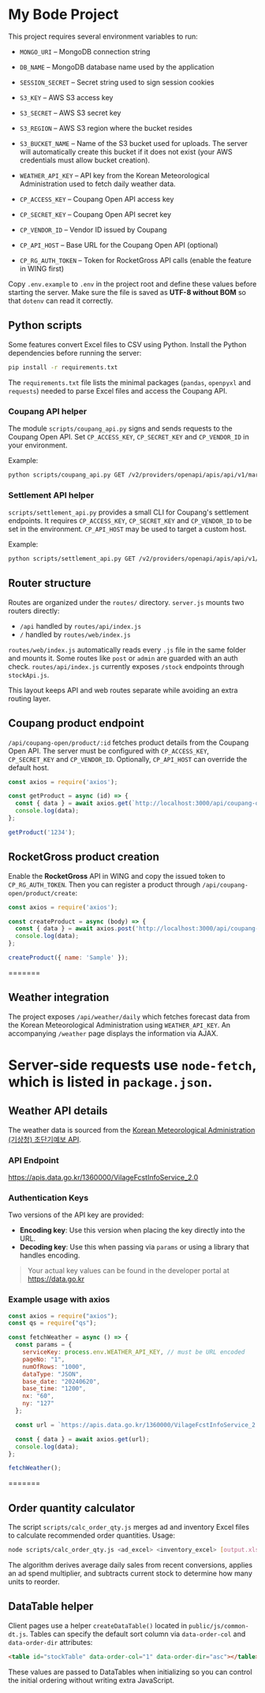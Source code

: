 # My Bode Project

This project requires several environment variables to run:

- `MONGO_URI` – MongoDB connection string
- `DB_NAME` – MongoDB database name used by the application
- `SESSION_SECRET` – Secret string used to sign session cookies
- `S3_KEY` – AWS S3 access key
- `S3_SECRET` – AWS S3 secret key
- `S3_REGION` – AWS S3 region where the bucket resides
- `S3_BUCKET_NAME` – Name of the S3 bucket used for uploads. The server will
  automatically create this bucket if it does not exist (your AWS credentials
  must allow bucket creation).
- `WEATHER_API_KEY` – API key from the Korean Meteorological Administration used
  to fetch daily weather data.
  
- `CP_ACCESS_KEY` – Coupang Open API access key
- `CP_SECRET_KEY` – Coupang Open API secret key
- `CP_VENDOR_ID` – Vendor ID issued by Coupang
- `CP_API_HOST` – Base URL for the Coupang Open API (optional)
- `CP_RG_AUTH_TOKEN` – Token for RocketGross API calls (enable the feature in WING first)


Copy `.env.example` to `.env` in the project root and define these values before starting the server. Make sure the file is saved as **UTF-8 without BOM** so that `dotenv` can read it correctly.

## Python scripts

Some features convert Excel files to CSV using Python. Install the Python dependencies before running the server:

```bash
pip install -r requirements.txt
```

The `requirements.txt` file lists the minimal packages (`pandas`, `openpyxl` and `requests`) needed to parse Excel files and access the Coupang API.

### Coupang API helper

The module `scripts/coupang_api.py` signs and sends requests to the Coupang Open API. Set `CP_ACCESS_KEY`, `CP_SECRET_KEY` and `CP_VENDOR_ID` in your environment.

Example:

```bash
python scripts/coupang_api.py GET /v2/providers/openapi/apis/api/v1/marketplace/seller-products/12345
```

### Settlement API helper

`scripts/settlement_api.py` provides a small CLI for Coupang's settlement endpoints. It requires `CP_ACCESS_KEY`, `CP_SECRET_KEY` and `CP_VENDOR_ID` to be set in the environment. `CP_API_HOST` may be used to target a custom host.

Example:

```bash
python scripts/settlement_api.py GET /v2/providers/openapi/apis/api/v1/settlement/summary
```

## Router structure

Routes are organized under the `routes/` directory. `server.js` mounts two routers directly:

- `/api` handled by `routes/api/index.js`
- `/` handled by `routes/web/index.js`

`routes/web/index.js` automatically reads every `.js` file in the same folder and mounts it. Some routes like `post` or `admin` are guarded with an auth check. `routes/api/index.js` currently exposes `/stock` endpoints through `stockApi.js`.

This layout keeps API and web routes separate while avoiding an extra routing layer.

## Coupang product endpoint

`/api/coupang-open/product/:id` fetches product details from the Coupang Open API.
The server must be configured with `CP_ACCESS_KEY`, `CP_SECRET_KEY` and `CP_VENDOR_ID`.
Optionally, `CP_API_HOST` can override the default host.

```js
const axios = require('axios');

const getProduct = async (id) => {
  const { data } = await axios.get(`http://localhost:3000/api/coupang-open/product/${id}`);
  console.log(data);
};

getProduct('1234');
```

## RocketGross product creation

Enable the **RocketGross** API in WING and copy the issued token to
`CP_RG_AUTH_TOKEN`.
Then you can register a product through `/api/coupang-open/product/create`:

```js
const axios = require('axios');

const createProduct = async (body) => {
  const { data } = await axios.post('http://localhost:3000/api/coupang-open/product/create', body);
  console.log(data);
};

createProduct({ name: 'Sample' });
```

=======


## Weather integration

The project exposes `/api/weather/daily` which fetches forecast data from the
Korean Meteorological Administration using `WEATHER_API_KEY`. An accompanying
`/weather` page displays the information via AJAX.


Server-side requests use `node-fetch`, which is listed in `package.json`.
=======


## Weather API details

The weather data is sourced from the [Korean Meteorological Administration (기상청) 초단기예보 API](https://data.go.kr/iim/api/selectAPIAcountView.do#).

### API Endpoint
https://apis.data.go.kr/1360000/VilageFcstInfoService_2.0

### Authentication Keys

Two versions of the API key are provided:

- **Encoding key**: Use this version when placing the key directly into the URL.
- **Decoding key**: Use this when passing via `params` or using a library that handles encoding.

> Your actual key values can be found in the developer portal at https://data.go.kr

### Example usage with axios

```js
const axios = require("axios");
const qs = require("qs");

const fetchWeather = async () => {
  const params = {
    serviceKey: process.env.WEATHER_API_KEY, // must be URL encoded
    pageNo: "1",
    numOfRows: "1000",
    dataType: "JSON",
    base_date: "20240620",
    base_time: "1200",
    nx: "60",
    ny: "127"
  };

  const url = `https://apis.data.go.kr/1360000/VilageFcstInfoService_2.0/getUltraSrtFcst?${qs.stringify(params)}`;

  const { data } = await axios.get(url);
  console.log(data);
};

fetchWeather();
```

=======

## Order quantity calculator

The script `scripts/calc_order_qty.js` merges ad and inventory Excel files to
calculate recommended order quantities. Usage:

```bash
node scripts/calc_order_qty.js <ad_excel> <inventory_excel> [output.xlsx]
```

The algorithm derives average daily sales from recent conversions, applies an
ad spend multiplier, and subtracts current stock to determine how many units
to reorder.

## DataTable helper

Client pages use a helper `createDataTable()` located in `public/js/common-dt.js`.
Tables can specify the default sort column via `data-order-col` and
`data-order-dir` attributes:

```html
<table id="stockTable" data-order-col="1" data-order-dir="asc"></table>
```

These values are passed to DataTables when initializing so you can control the
initial ordering without writing extra JavaScript.


